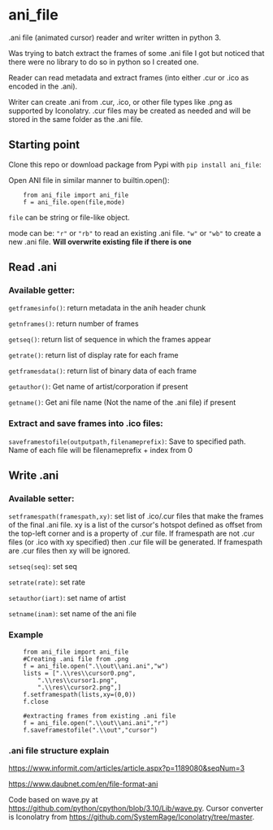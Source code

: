 # ani_file 
.ani file (animated cursor) reader and writer written in python 3.

Was trying to batch extract the frames of some .ani file I got but noticed that there were no library to do so in python so I created one. 

Reader can read metadata and extract frames (into either .cur or .ico as encoded in the .ani).

Writer can create .ani from .cur, .ico, or other file types like .png as supported by Iconolatry. .cur files may be created as needed and will be stored in the same folder as the .ani file. 

## Starting point
Clone this repo or download package from Pypi with `pip install ani_file`:

Open ANI file in similar manner to builtin.open():
```
    from ani_file import ani_file
    f = ani_file.open(file,mode)
```
`file` can be string or file-like object.

mode can be:
`"r"` or `"rb"` to read an existing .ani file.
`"w"` or `"wb"` to create a new .ani file. **Will overwrite existing file if there is one**

## Read .ani
### Available getter:

`getframesinfo()`: return metadata in the anih header chunk

`getnframes()`: return number of frames

`getseq()`: return list of sequence in which the frames appear

`getrate()`: return list of display rate for each frame

`getframesdata()`: return list of binary data of each frame

`getauthor()`: Get name of artist/corporation if present

`getname()`: Get ani file name (Not the name of the .ani file) if present

### Extract and save frames into .ico files:

`saveframestofile(outputpath,filenameprefix)`: Save to specified path. Name of each file will be filenameprefix + index from 0

## Write .ani
### Available setter:

`setframespath(framespath,xy)`: set list of .ico/.cur files that make the frames of the final .ani file. xy is a list of the cursor's hotspot defined as offset from the top-left corner and is a property of .cur file. If framespath are not .cur files (or .ico with xy specified) then .cur file will be generated. If framespath are .cur files then xy will be ignored. 

`setseq(seq)`: set seq 

`setrate(rate)`: set rate

`setauthor(iart)`: set name of artist

`setname(inam)`: set name of the ani file

### Example 
```
    from ani_file import ani_file
    #Creating .ani file from .png
    f = ani_file.open(".\\out\\ani.ani","w")
    lists = [".\\res\\cursor0.png",
        ".\\res\\cursor1.png",
        ".\\res\\cursor2.png",]
    f.setframespath(lists,xy=(0,0))
    f.close

    #extracting frames from existing .ani file
    f = ani_file.open(".\\out\\ani.ani","r")
    f.saveframestofile(".\\out","cursor")
```
### .ani file structure explain 

https://www.informit.com/articles/article.aspx?p=1189080&seqNum=3

https://www.daubnet.com/en/file-format-ani



Code based on wave.py at https://github.com/python/cpython/blob/3.10/Lib/wave.py. Cursor converter is Iconolatry from https://github.com/SystemRage/Iconolatry/tree/master. 
